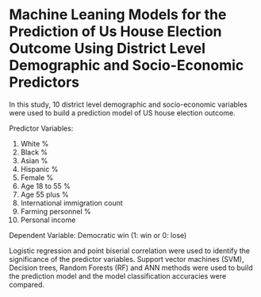 # Machine Leaning Models for the Prediction of Us House Election Outcome Using District Level Demographic and Socio-Economic Predictors
In this study, 10 district level demographic and socio-economic variables were used to build a prediction model of US house election outcome.

Predictor Variables:

1. White %
2. Black %
3. Asian %
4. Hispanic %
5. Female %
6. Age 18 to 55 %
7. Age 55 plus %
8. International immigration count
9. Farming personnel %
10. Personal income

Dependent Variable: Democratic win (1: win or 0: lose)

Logistic regression and point biserial correlation were used to identify the significance of the predictor variables. Support vector machines (SVM), Decision trees, Random Forests (RF) and ANN methods were used to build the prediction model and the model classification accuracies were compared.
